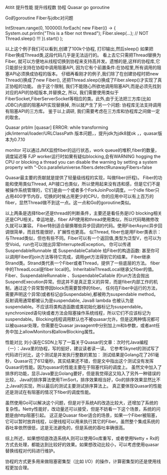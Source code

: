 Atitit 提升性能 提升线程数 协程 Quasar  go goroutine

Go的goroutine
Fiber与jdbc对问题


IntStream.range(0, 100000).forEach( new Fiber(() -> { 
       System.out.println("This is a fiber not thread"); 
       Fiber.sleep(...); // NOT Thread.sleep() !!!    }).start() );

以上这个例子我们可以看到,创建了100k个协程, 打印输出,然后sleep() 如果把Fiber换成Thread类,这段代码几乎是无法运行的。
看上去它只需把Thread替换为Fiber, 就可以方便地从线程切换到协程来支持高并发。遗憾的是,这样的协程库,它只能部分支持在协程中调用阻塞API, 因为它有个前置条件:在协程里,所有调用的阻塞API必须换成协程的版本。
仔细再看刚才的例子,我们除了在创建协程时把new Thread()换成了new Fiber(), 还把Thread.sleep()换成了Fiber.sleep()才实现了真正协程的功能。
由于这个限制, 我们不能随心所欲地调用阻塞API,而是必须先找到对应的API的协程版本,并替换之, 所以, 我们需要使用类似于FiberSocket,FiberServerSocket等相应的类。此外,由于无法把三方库(比如JDBC)内部的阻塞API实现替换掉, 所以就产生了另一个问题: 协程库无法支持调用有阻塞API的三方库。
鉴于以上调研, 我们需要考虑在三方库和协程库之间做一定的取舍。

Quasar prblm 
[quasar] ERROR: while transforming jdk/internal/loader/URLClassPath
版本问题，，提升jdk为jdk8就ok  ，，quasar版本为0.7.10


monitor
可以通过JMX监控fiber的运行状态，work queue的堆积,fiber的数量，调度延迟等
FJP worker运行时如果有疑似blocking,会有WARNING hogging the CPU or blocking a thread
you can disable the warning by setting a system property with "-Dco.paralleluniverse.fibers.detectRunawayFibers=false

Quasar最主要的贡献就是提供了轻量级线程的实现，叫做fiber(纤程)。
Fiber的功能和使用类似Thread, API接口也类似，所以使用起来没有违和感，但是它们不是被操作系统管理的，它们是由一个或者多个ForkJoinPool调度。一个idle fiber只占用400字节内存，切换的时候占用更少的CPU，你的应用中可以有上百万的fiber，显然Thread做不到这一点。这一点和Go的goroutine类似。


以上两条是选择fiber还是thread的判断条件，主要还是看任务是I/O blocking相关还是CPU相关。幸运地是，fiber API使用和thread使用类似，所以代码略微修改久就可以兼容。
Fiber特别适合替换哪些异步回调的代码。使用FiberAsync异步回调很简单，而且性能很好，扩展性也更高。
似Thread, fiber也是用Fiber类表示：
与Thread类似，但也有些不同。Fiber可以有一个返回值,类型为泛型V，也可以为空Void。run也可以抛出异常InterruptedException。
你可以传递SuspendableRunnable 或 SuspendableCallable 给Fiber的构造函数:
甚至你可以调用Fiber的join方法等待它完成，调用get方法得到它的结果。
Fiber继承Strand类。Strand类代表一个Fiber或者Thread，提供了一些底层的方法。
fiber中的ThreadLocal是fiber local的。InheritableThreadLocal继承父fiber的值。
Fiber、SuspendableRunnable 、SuspendableCallable 的run方法会抛出SuspendExecution异常。但这并不是真正意义的异常，而是fiber内部工作的机制，通过这个异常暂停因block而需要暂停的fiber。
任何在Fiber中运行的方法，需要声明这个异常(或者标记@Suspendable),都被称为suspendable method。
反射调用通常都被认为是suspendable, Java8 lambda 也被认为是suspendable。不应该将类构造函数或类初始化器标记为suspendable。
synchronized语句块或者方法会阻塞操作系统线程，所以它们不应该标记为suspendable。Blocking线程调用默认也不被quasar允许。但是这两种情况都可以被quasar处理，你需要在Quasar javaagent中分别加上m和b参数，或者ant任务中加上allowMonitors和allowBlocking属性。


性能对比
刘小溪在CSDN上写了一篇关于Quasar的文章：次时代Java编程（一）：Java里的协程，写的挺好，建议读者读一读。
它参考Skynet的测试写了代码进行对比，这个测试是并发执行整数的累加：
测试结果是Golang花了261毫秒，Quasar花了612毫秒。其实结果还不错，但是文中指出这个测试没有发挥Quasar的性能。因为quasar的性能主要在于阻塞代码的调度上。
虽然文中加入了排序的功能，显示Java要比Golang要好，但是我觉得这又陷入了另外一种错误的比较， Java的排序算法使用TimSort，排序效果相当好，Go的排序效果显然比不上Java的实现，所以最后的测试主要测试排序算法上。 真正要体现Quasar的性能还是测试在有阻塞的情况下fiber的调度性能。


虽然使用Go可以解决这个问题，但是对于系统A的改造比较大，还增加了系统的复杂性。Netty性能好，改动量还可以接受，但是不妨看一下这个场景，系统的问题是由http阻塞引起。
这正是Quasar fiber适合的场景，如果一个Fiber被阻塞，它可以暂时放弃线程，以便线程可以用来执行其它的Fiber。虽然整个集成系统的吞吐率依然很低，这是无法避免的，但是系统的吞吐率确很高。



综上所述，如果想彻底改造系统A,则可以使用Go库重写，或者使用Netty + Rx的方式去处理，都能达到比较好的效果。如果想改动比较小，可以考虑使用quasar替换线程对代码进行维护。



协程的方式更多用来做阻塞密集型（比如 I/O）的操作，计算密集型的还是使用线程更加合理。
